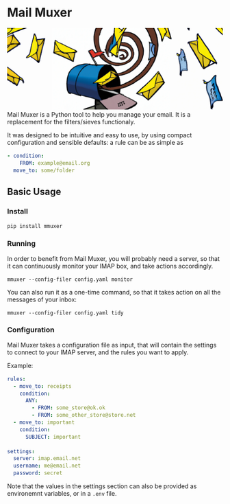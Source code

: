 # Mail Muxer

![cover](assets/cover.png)
Mail Muxer is a Python tool to help you manage your email. It is a replacement for the filters/sieves functionaly.

It was designed to be intuitive and easy to use, by using compact configuration and sensible defaults: a rule can be as simple as
```yaml
- condition:
    FROM: example@email.org
  move_to: some/folder
```

## Basic Usage

### Install

    pip install mmuxer

### Running

In order to benefit from Mail Muxer, you will probably need a server, so that it can continuously monitor your IMAP box, and take actions accordingly.

    mmuxer --config-filer config.yaml monitor

You can also run it as a one-time command, so that it takes action on all the messages of your inbox:

    mmuxer --config-filer config.yaml tidy

### Configuration

Mail Muxer takes a configuration file as input, that will contain the settings to connect to your IMAP server, and the rules you want to apply.

Example:
```yaml
rules:
  - move_to: receipts
    condition:
      ANY:
        - FROM: some_store@ok.ok
        - FROM: some_other_store@store.net
  - move_to: important
    condition:
      SUBJECT: important

settings:
  server: imap.email.net
  username: me@email.net
  password: secret
```

Note that the values in the settings section can also be provided as environemnt variables, or in a `.env` file.
